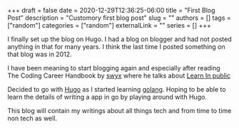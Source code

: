 +++ 
draft = false
date = 2020-12-29T12:36:25-06:00
title = "First Blog Post"
description = "Customory first blog post"
slug = ""
authors = []
tags = ["random"]
categories = ["random"]
externalLink = ""
series = []
+++

I finally set up the blog on Hugo. I had a blog on blogger and had not posted anything in that for many years. I think the last time I posted something on that blog was in 2012. 

I have been meaning to start blogging again and especially after reading The Coding Career Handbook by [swyx](https://www.swyx.io/) where he talks about [Learn In public](https://www.swyx.io/learn-in-public/)

Decided to go with [Hugo](https://gohugo.io/) as I started learning [golang](https://golang.org/). Hoping to be able to learn the details of writing a app in go by playing around with Hugo.

This blog will contain my writings about all things tech and from time to time non tech as well.